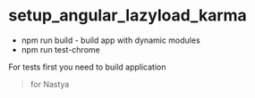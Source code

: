 # setup_angular_lazyload_karma

 - npm run build - build app with dynamic modules
 - npm run test-chrome

For tests first you need to build application

>for Nastya
